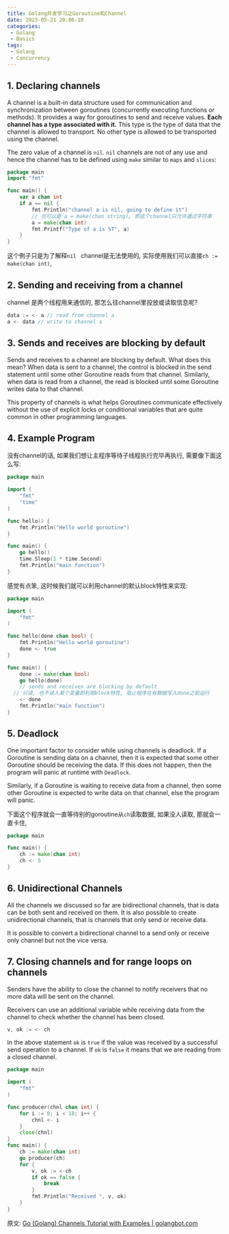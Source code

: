 ```yaml
---
title: Golang并发学习之Goroutine和Channel
date: 2023-05-21 20:06:10
categories:
 - Golang
 - Basics
tags:
 - Golang
 - Concurrency
---
```


## 1. Declaring channels

A channel is a built-in data structure used for communication and synchronization between goroutines (concurrently executing functions or methods). It provides a way for goroutines to send and receive values. **Each channel has a type associated with it.** This type is the type of data that the channel is allowed to transport. No other type is allowed to be transported using the channel. 

The zero value of a channel is `nil`. `nil` channels are not of any use and hence the channel has to be defined using `make` similar to `maps` and `slices`:

```go
package main
import "fmt"

func main() {  
    var a chan int
    if a == nil {
        fmt.Println("channel a is nil, going to define it")
        // 也可以是 a = make(chan string), 即这个channel只允许通过字符串
        a = make(chan int)
        fmt.Printf("Type of a is %T", a)
    }
}
```

这个例子只是为了解释`nil ` channel是无法使用的, 实际使用我们可以直接`ch := make(chan int)`, 

## 2. Sending and receiving from a channel

channel 是两个线程用来通信的, 那怎么往channel里投放或读取信息呢?

```go
data := <- a // read from channel a  
a <- data // write to channel a  
```

## 3. Sends and receives are blocking by default

Sends and receives to a channel are blocking by default. What does this mean? When data is sent to a channel, the control is blocked in the send statement until some other Goroutine reads from that channel. Similarly, when data is read from a channel, the read is blocked until some Goroutine writes data to that channel.

This property of channels is what helps Goroutines communicate effectively without the use of explicit locks or conditional variables that are quite common in other programming languages.

## 4. Example Program

没有channel的话, 如果我们想让主程序等待子线程执行完毕再执行, 需要像下面这么写:

```go
package main

import (  
    "fmt"
    "time"
)

func hello() {  
    fmt.Println("Hello world goroutine")
}

func main() {  
    go hello()
    time.Sleep(1 * time.Second)
    fmt.Println("main function")
}
```

感觉有点笨, 这时候我们就可以利用channel的默认block特性来实现:

```go
package main

import (
	"fmt"
)

func hello(done chan bool) {
	fmt.Println("Hello world goroutine")
	done <- true
}

func main() {
	done := make(chan bool)
	go hello(done)
	// sends and receives are blocking by default
  // 只读, 也不读入某个变量即利用block特性, 阻止程序在有数据写入done之前运行
	<- done
	fmt.Println("main function")
}
```

## 5. Deadlock

One important factor to consider while using channels is deadlock. If a Goroutine is sending data on a channel, then it is expected that some other Goroutine should be receiving the data. If this does not happen, then the program will panic at runtime with `Deadlock`.

Similarly, if a Goroutine is waiting to receive data from a channel, then some other Goroutine is expected to write data on that channel, else the program will panic.

下面这个程序就会一直等待别的goroutine从`ch`读取数据, 如果没人读取, 那就会一直卡住, 

```go
package main

func main() {  
    ch := make(chan int)
    ch <- 5
}
```

## 6. Unidirectional Channels

All the channels we discussed so far are bidirectional channels, that is data can be both sent and received on them. It is also possible to create unidirectional channels, that is channels that only send or receive data. 

It is possible to convert a bidirectional channel to a send only or receive only channel but not the vice versa.

## 7. Closing channels and for range loops on channels

Senders have the ability to close the channel to notify receivers that no more data will be sent on the channel.

Receivers can use an additional variable while receiving data from the channel to check whether the channel has been closed.

```go
v, ok := <- ch  
```

In the above statement `ok` is `true` if the value was received by a successful send operation to a channel. If `ok` is `false` it means that we are reading from a closed channel. 

```go
package main

import (  
    "fmt"
)

func producer(chnl chan int) {  
    for i := 0; i < 10; i++ {
        chnl <- i
    }
    close(chnl)
}
func main() {  
    ch := make(chan int)
    go producer(ch)
    for {
        v, ok := <-ch
        if ok == false {
            break
        }
        fmt.Println("Received ", v, ok)
    }
}
```

原文: [Go (Golang) Channels Tutorial with Examples | golangbot.com](https://golangbot.com/channels/)
